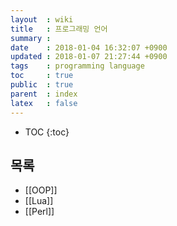 ```yaml
---
layout  : wiki
title   : 프로그래밍 언어
summary :
date	: 2018-01-04 16:32:07 +0900
updated : 2018-01-07 21:27:44 +0900
tags    : programming language
toc     : true
public  : true
parent  : index
latex   : false
---
```

* TOC
{:toc}

## 목록
* [[OOP]]
* [[Lua]]
* [[Perl]]
